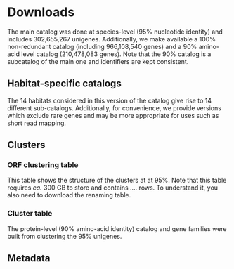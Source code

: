 # Downloads

The main catalog was done at species-level (95% nucleotide identity) and
includes 302,655,267 unigenes. Additionally, we make available a 100%
non-redundant catalog (including 966,108,540 genes) and a 90% amino-acid level
catalog (210,478,083 genes). Note that the 90% catalog is a subcatalog of the
main one and identifiers are kept consistent.

## Habitat-specific catalogs

The 14 habitats considered in this version of the catalog give rise to 14
different sub-catalogs. Additionally, for convenience, we provide versions
which exclude rare genes and may be more appropriate for uses such as short
read mapping.

## Clusters

### ORF clustering table

This table shows the structure of the clusters at at 95%. Note that this table
requires _ca._ 300 GB to store and contains .... rows. To understand it, you also
need to download the renaming table.

### Cluster table

The protein-level (90% amino-acid identity) catalog and gene families were
built from clustering the 95\% unigenes.

## Metadata


